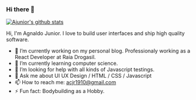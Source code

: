### Hi there 👋

[![Ajunior's github stats](https://github-readme-stats.vercel.app/api?username=ajnior)](https://github.com/anuraghazra/github-readme-stats)

Hi, I'm Agnaldo Junior. I love to build user interfaces and ship high quality software.

- 🔭 I’m currently working on my personal blog. Professionaly working as a React Developer at Raia Drogasil.
- 🌱 I’m currently learning computer science.
- 🤔 I’m looking for help with all kinds of Javascript testings.
- 💬 Ask me about UI UX Design / HTML / CSS / Javascript
- 📫 How to reach me: acjr1910@gmail.com
- ⚡ Fun fact: Bodybuilding as a Hobby.

<!--
**ajnior/ajnior** is a ✨ _special_ ✨ repository because its `README.md` (this file) appears on your GitHub profile.

Here are some ideas to get you started:

- 🔭 I’m currently working on ...
- 🌱 I’m currently learning ...
- 👯 I’m looking to collaborate on ...
- 🤔 I’m looking for help with ...
- 💬 Ask me about ...
- 📫 How to reach me: ...
- 😄 Pronouns: ...
- ⚡ Fun fact: ...
-->

